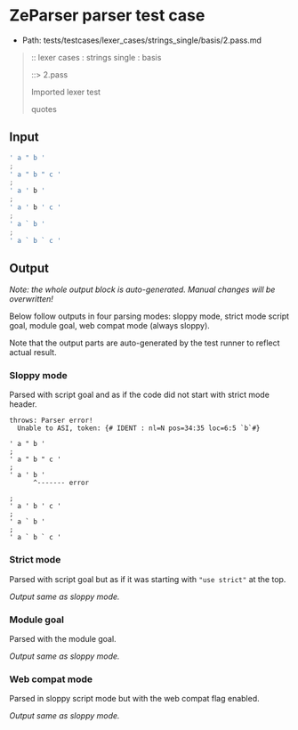 # ZeParser parser test case

- Path: tests/testcases/lexer_cases/strings_single/basis/2.pass.md

> :: lexer cases : strings single : basis
>
> ::> 2.pass
>
> Imported lexer test
>
> quotes

## Input

`````js
' a " b '
;
' a " b " c '
;
' a ' b '
;
' a ' b ' c '
;
' a ` b '
;
' a ` b ` c '
`````

## Output

_Note: the whole output block is auto-generated. Manual changes will be overwritten!_

Below follow outputs in four parsing modes: sloppy mode, strict mode script goal, module goal, web compat mode (always sloppy).

Note that the output parts are auto-generated by the test runner to reflect actual result.

### Sloppy mode

Parsed with script goal and as if the code did not start with strict mode header.

`````
throws: Parser error!
  Unable to ASI, token: {# IDENT : nl=N pos=34:35 loc=6:5 `b`#}

' a " b '
;
' a " b " c '
;
' a ' b '
      ^------- error

;
' a ' b ' c '
;
' a ` b '
;
' a ` b ` c '
`````

### Strict mode

Parsed with script goal but as if it was starting with `"use strict"` at the top.

_Output same as sloppy mode._

### Module goal

Parsed with the module goal.

_Output same as sloppy mode._

### Web compat mode

Parsed in sloppy script mode but with the web compat flag enabled.

_Output same as sloppy mode._

